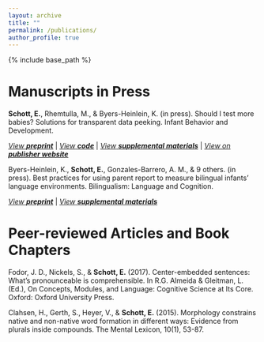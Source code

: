 ```yaml
---
layout: archive
title: ""
permalink: /publications/
author_profile: true
---
```


<!-- {% if author.googlescholar %}
  You can also find my articles on <u><a href="{{author.googlescholar}}">my Google Scholar profile</a>.</u>
{% endif %} -->

{% include base_path %}

Manuscripts in Press
=======
**Schott, E.**, Rhemtulla, M., & Byers-Heinlein, K. (in press). Should I test more babies? Solutions for transparent data peeking. Infant Behavior and Development.

[*View* ***preprint***](https://psyarxiv.com/gxfaj/)     \|    [*View* ***code***](https://e-schott.github.io/code/SolutionsForTransparentDataPeeking-resub.html)     \|    [*View* ***supplemental materials***](https://osf.io/qd25s/)     \|    [*View on* ***publisher website***](https://www.sciencedirect.com/science/article/pii/S0163638318300894)


Byers-Heinlein, K., **Schott, E.**, Gonzales-Barrero, A. M., & 9 others. (in press). Best practices for using parent report to measure bilingual infants’ language environments. Bilingualism: Language and Cognition.

[*View* ***preprint***](https://psyarxiv.com/r2q3u/)     \|    [*View* ***supplemental materials***](https://osf.io/byxfz/)

Peer-reviewed Articles and Book Chapters
=======
Fodor, J. D., Nickels, S., & **Schott, E.** (2017). Center-embedded sentences: What’s pronounceable is comprehensible. In R.G. Almeida & Gleitman, L. (Ed.), On Concepts, Modules, and Language: Cognitive Science at Its Core. Oxford: Oxford University Press.

Clahsen, H., Gerth, S., Heyer, V., & **Schott, E.** (2015). Morphology constrains native and non-native word formation in different ways: Evidence from plurals inside compounds. The Mental Lexicon, 10(1), 53-87.
<!-- {% for post in site.publications reversed %}
  {% include archive-single.html %}
{% endfor %} -->
